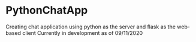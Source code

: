 # PythonChatApp
Creating chat application using python as the server and flask as the web-based client
Currently in development as of 09/11/2020
